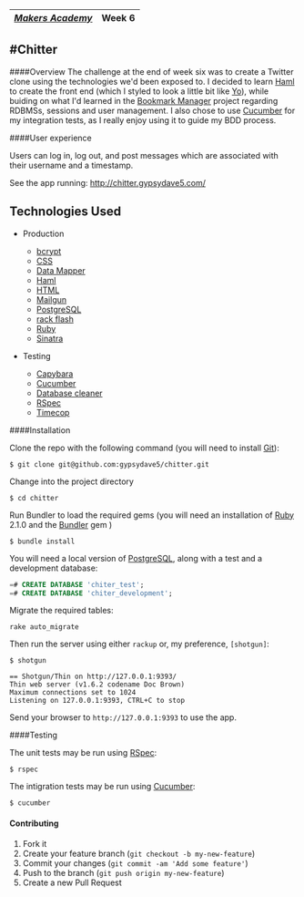 | [*Makers Academy*](http://www.makersacademy.com) | Week 6 |
| ------------------------------------------------ | ------ |

#Chitter
------------------------

####Overview
The challenge at the end of week six was to create a Twitter clone using the
technologies we'd been exposed to. I decided to learn [Haml] to create the front
end (which I styled to look a little bit like [Yo]), while buiding on what I'd
learned in the [Bookmark Manager] project regarding RDBMSs, sessions and user
management. I also chose to use [Cucumber] for my integration tests, as I really
enjoy using it to guide my BDD process.

####User experience

Users can log in, log out, and post messages which are associated with their
username and a timestamp.

See the app running: http://chitter.gypsydave5.com/

Technologies Used
-----------------

+ Production
  - [bcrypt]
  - [CSS]
  - [Data Mapper]
  - [Haml]
  - [HTML]
  - [Mailgun]
  - [PostgreSQL]
  - [rack flash]
  - [Ruby]
  - [Sinatra]

+ Testing
  - [Capybara]
  - [Cucumber]
  - [Database cleaner]
  - [RSpec]
  - [Timecop]

####Installation

Clone the repo with the following command (you will need to install [Git]):
```shell
$ git clone git@github.com:gypsydave5/chitter.git
```

Change into the project directory
```shell
$ cd chitter
```

Run Bundler to load the required gems (you will need an installation of [Ruby] 2.1.0 and the [Bundler] gem )
```shell
$ bundle install
```

You will need a local version of [PostgreSQL], along with a test and a development
database:

```SQL
=# CREATE DATABASE 'chiter_test';
=# CREATE DATABASE 'chiter_development';
```

Migrate the required tables:
```shell
rake auto_migrate
```
Then run the server using either `rackup` or, my preference, `[shotgun]`:

```shell
$ shotgun

== Shotgun/Thin on http://127.0.0.1:9393/
Thin web server (v1.6.2 codename Doc Brown)
Maximum connections set to 1024
Listening on 127.0.0.1:9393, CTRL+C to stop
```

Send your browser to `http://127.0.0.1:9393` to use the app.

####Testing

The unit tests may be run using [RSpec]:

```shell
$ rspec
```

The intigration tests may be run using [Cucumber]:
```shell
$ cucumber
```

#### Contributing

1. Fork it
2. Create your feature branch (`git checkout -b my-new-feature`)
3. Commit your changes (`git commit -am 'Add some feature'`)
4. Push to the branch (`git push origin my-new-feature`)
5. Create a new Pull Request

[Haml]: http://haml.info/
[Yo]: http://www.justyo.co/
[Bookmark Manager]: https://github.com/gypsydave5/bookmark-manager
[Cucumber]: http://cukes.info/
[Timecop]: https://github.com/travisjeffery/timecop
[bcrypt]: https://github.com/codahale/bcrypt-ruby
[CSS]: https://developer.mozilla.org/en-US/docs/Web/CSS
[Data Mapper]: http://datamapper.org/
[dotenv]: https://github.com/bkeepers/dotenv
[ERB]: http://www.stuartellis.eu/articles/erb/#other-resources
[HTML]: https://developer.mozilla.org/en-US/docs/Web/HTML
[Mailgun]: https://github.com/bkeepers/dotenv
[PostgreSQL]: http://www.postgresql.org/
[rack flash]: https://github.com/nakajima/rack-flash
[Ruby]: https://www.ruby-lang.org/en/
[Sinatra]: http://www.sinatrarb.com/
[Capybara]: http://jnicklas.github.io/capybara/
[Database cleaner]: https://github.com/DatabaseCleaner/database_cleaner
[RSpec]: http://rspec.info/
[Git]: http://git-scm.com/
[Bundler]: http://bundler.io/
[shotgun]: https://github.com/rtomayko/shotgun
